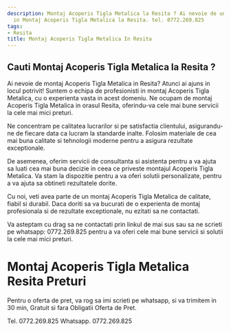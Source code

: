 ```yaml
---
description: Montaj Acoperis Tigla Metalica la Resita ? Ai nevoie de un profesionist
  in Montaj Acoperis Tigla Metalica la Resita. tel. 0772.269.825
tags:
- Resita
title: Montaj Acoperis Tigla Metalica In Resita
---
```



## Cauti Montaj Acoperis Tigla Metalica la Resita ?

Ai nevoie de montaj Acoperis Tigla Metalica in Resita? Atunci ai ajuns in locul potrivit! Suntem o echipa de profesionisti in montaj Acoperis Tigla Metalica, cu o experienta vasta in acest domeniu. Ne ocupam de montaj Acoperis Tigla Metalica in orasul Resita, oferindu-va cele mai bune servicii la cele mai mici preturi.

Ne concentram pe calitatea lucrarilor si pe satisfactia clientului, asigurandu-ne de fiecare data ca lucram la standarde inalte. Folosim materiale de cea mai buna calitate si tehnologii moderne pentru a asigura rezultate exceptionale.

De asemenea, oferim servicii de consultanta si asistenta pentru a va ajuta sa luati cea mai buna decizie in ceea ce priveste montajul Acoperis Tigla Metalica. Va stam la dispozitie pentru a va oferi solutii personalizate, pentru a va ajuta sa obtineti rezultatele dorite.

Cu noi, veti avea parte de un montaj Acoperis Tigla Metalica de calitate, fiabil si durabil. Daca doriti sa va bucurati de o experienta de montaj profesionala si de rezultate exceptionale, nu ezitati sa ne contactati. 

Va asteptam cu drag sa ne contactati prin linkul de mai sus sau sa ne scrieti pe whatsapp: 0772.269.825 pentru a va oferi cele mai bune servicii si solutii la cele mai mici preturi.

# Montaj Acoperis Tigla Metalica Resita Preturi
Pentru o oferta de pret, va rog sa imi scrieti pe whatsapp, si va trimitem in 30 min, Gratuit si fara Obligatii Oferta de Pret.

Tel. 0772.269.825
Whatsapp. 0772.269.825